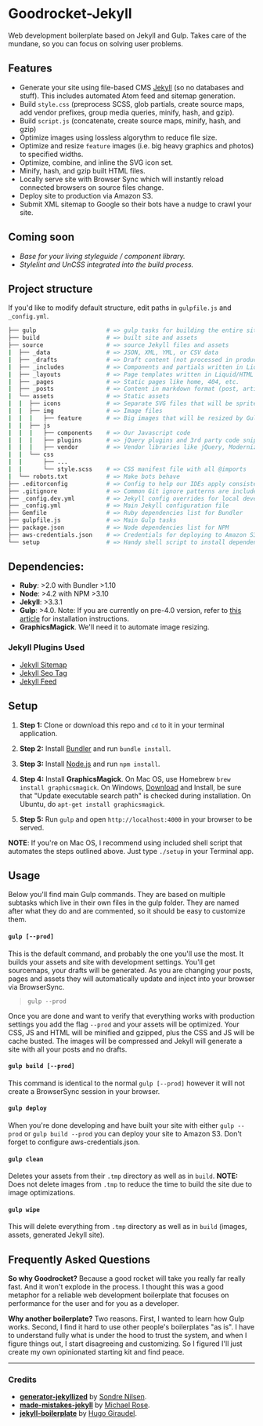 # Goodrocket-Jekyll

Web development boilerplate based on Jekyll and Gulp. Takes care of the mundane, so you can focus on solving user problems. 

## Features

- Generate your site using file-based CMS [Jekyll](https://github.com/jekyll/jekyll) 
(so no databases and stuff). This includes automated Atom feed and sitemap generation.
- Build `style.css` (preprocess SCSS, glob partials, create source maps, add vendor prefixes, 
  group media queries, minify, hash, and gzip).
- Build `script.js` (concatenate, create source maps, minify, hash, and gzip)
- Optimize images using lossless algorythm to reduce file size.
- Optimize and resize `feature` images (i.e. big heavy graphics and photos) to specified widths.
- Optimize, combine, and inline the SVG icon set.
- Minify, hash, and gzip built HTML files.
- Locally serve site with Browser Sync which will instantly reload connected browsers on source 
  files change.
- Deploy site to production via Amazon S3.
- Submit XML sitemap to Google so their bots have a nudge to crawl your site.

## Coming soon
- *Base for your living styleguide / component library.*
- *Stylelint and UnCSS integrated into the build process.* 

## Project structure

If you'd like to modify default structure, edit paths in `gulpfile.js` and `_config.yml`.

```bash
├── gulp                    # => gulp tasks for building the entire site
├── build                   # => built site and assets
├── source                  # => source Jekyll files and assets
|  ├── _data                # => JSON, XML, YML, or CSV data
|  ├── _drafts              # => Draft content (not processed in production)
|  ├── _includes            # => Components and partials written in Liquid/HTML
|  ├── _layouts             # => Page templates written in Liquid/HTML
|  ├── _pages               # => Static pages like home, 404, etc.
|  ├── _posts               # => Content in markdown format (post, articles, etc.)
|  └── assets               # => Static assets
|  |  ├── icons             # => Separate SVG files that will be sprited and inlined
|  |  ├── img               # => Image files
|  |  |   ├── feature       # => Big images that will be resized by Gulp task
|  |  ├── js                
|  |  |   ├── components    # => Our Javascript code
|  |  |   ├── plugins       # => jQuery plugins and 3rd party code snippets
|  |  |   ├── vendor        # => Vendor libraries like jQuery, Modernizr, etc.
|  |  └── css
|  |      ├── ...
|  |      └── style.scss    # => CSS manifest file with all @imports
|  └── robots.txt           # => Make bots behave
├── .editorconfig           # => Config to help our IDEs apply consistent editing rules
├── .gitignore              # => Common Git ignore patterns are included by default
├── _config.dev.yml         # => Jekyll config overrides for local development
├── _config.yml             # => Main Jekyll configuration file
├── Gemfile                 # => Ruby dependencies list for Bundler
├── gulpfile.js             # => Main Gulp tasks
├── package.json            # => Node dependencies list for NPM
├── aws-credentials.json    # => Credentials for deploying to Amazon S3
└── setup                   # => Handy shell script to install dependencies on Mac OS
```

## Dependencies:

- **Ruby**: >2.0 with Bundler >1.10
- **Node**: >4.2 with NPM >3.10
- **Jekyll**: >3.3.1
- **Gulp**: >4.0. Note: If you are currently on pre-4.0 version, refer to 
  [this article](https://demisx.github.io/gulp4/2015/01/15/install-gulp4.html) for 
  installation instructions.
- **GraphicsMagick**. We'll need it to automate image resizing.

### Jekyll Plugins Used

* [Jekyll Sitemap](https://github.com/jekyll/jekyll-sitemap)
* [Jekyll Seo Tag](https://github.com/jekyll/jekyll-seo-tag)
* [Jekyll Feed](https://github.com/jekyll/jekyll-feed)

## Setup

1. **Step 1:** Clone or download this repo and `cd` to it in your terminal application.

2. **Step 2:** Install [Bundler](http://bundler.io/) and run `bundle install`.

3. **Step 3:** Install [Node.js](https://nodejs.org/en/) and run `npm install`.

4. **Step 4:** Install **GraphicsMagick**. On Mac OS, use Homebrew `brew install graphicsmagick`. 
   On Windows, [Download](http://www.graphicsmagick.org/download.html/) and Install, be sure that 
   "Update executable search path" is checked during installation. On Ubuntu, do 
   `apt-get install graphicsmagick`.

5. **Step 5:** Run `gulp` and open `http://localhost:4000` in your browser to be served.

**NOTE**: If you're on Mac OS, I recommend using included shell script that automates 
the steps outlined above. Just type `./setup` in your Terminal app.

## Usage

Below you'll find main Gulp commands. They are based on multiple subtasks which 
live in their own files in the gulp folder. They are named after what they do
and are commented, so it should be easy to customize them. 

#### `gulp [--prod]`

This is the default command, and probably the one you'll use the most. It builds 
your assets and site with development settings. You'll get sourcemaps, your drafts
will be generated. As you are changing your posts, pages and assets they will 
automatically update and inject into your browser via BrowserSync.

> `gulp --prod`

Once you are done and want to verify that everything works with production
settings you add the flag `--prod` and your assets will be optimized. Your CSS,
JS and HTML will be minified and gzipped, plus the CSS and JS will be cache
busted. The images will be compressed and Jekyll will generate a site with all
your posts and no drafts.

#### `gulp build [--prod]`

This command is identical to the normal `gulp [--prod]` however it will not
create a BrowserSync session in your browser.

#### `gulp deploy`

When you're done developing and have built your site with either `gulp --prod`
or `gulp build --prod` you can deploy your site to Amazon S3. Don't forget to configure 
aws-credentials.json.

#### `gulp clean`

Deletes your assets from their `.tmp` directory as well as in `build`. **NOTE:** Does 
not delete images from `.tmp` to reduce the time to build the site due to image optimizations.

#### `gulp wipe`

This will delete everything from `.tmp` directory as well as in `build` (images, assets, generated Jekyll site). 

## Frequently Asked Questions

**So why Goodrocket?** 
Because a good rocket will take you really far really fast. And it won't explode in the process. 
I thought this was a good metaphor for a reliable web development boilerplate that focuses on performance 
for the user and for you as a developer.

**Why another boilerplate?**
Two reasons. First, I wanted to learn how Gulp works. Second, I find it hard to use other people's 
boilerplates "as is". I have to understand fully what is under the hood to trust the system, and when 
I figure things out, I start disagreeing and customizing. So I figured I'll just create my own 
opinionated starting kit and find peace.

---

### Credits

- **[generator-jekyllized](https://github.com/sondr3/generator-jekyllized)** by [Sondre Nilsen](https://github.com/sondr3).
- **[made-mistakes-jekyll](https://github.com/mmistakes/made-mistakes-jekyll)** by [Michael Rose](https://github.com/mmistakes).
- **[jekyll-boilerplate](https://github.com/HugoGiraudel/jekyll-boilerplate)** by [Hugo Giraudel](https://github.com/HugoGiraudel).
